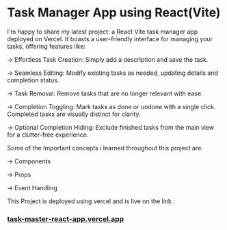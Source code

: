 # Task Manager App using React(Vite)

I'm happy to share my latest project: a React Vite task manager app deployed on Vercel. It boasts a user-friendly interface for managing your tasks, offering features like:

-> Effortless Task Creation: Simply add a description and save the task.

-> Seamless Editing: Modify existing tasks as needed, updating details and completion status.

-> Task Removal: Remove tasks that are no longer relevant with ease.

-> Completion Toggling: Mark tasks as done or undone with a single click. Completed tasks are visually distinct for clarity.

-> Optional Completion Hiding: Exclude finished tasks from the main view for a clutter-free experience.

Some of the Important concepts i learned throughout this project are:

-> Components

-> Props

-> Event Handling

This Project is deployed using vercel and is live on the link : 
### [task-master-react-app.vercel.app](https://task-master-react-app.vercel.app/)

